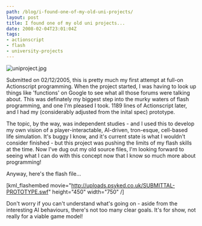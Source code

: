```yaml
---
path: /blog/i-found-one-of-my-old-uni-projects/
layout: post
title: I found one of my old uni projects...
date: 2008-02-04T23:01:04Z
tags:
- actionscript
- flash
- university-projects
---
```


![uniproject.jpg](http://uploads.psyked.co.uk/2008/02/uniproject.jpg)

Submitted on 02/12/2005, this is pretty much my first attempt at full-on Actionscript programming. When the project started, I was having to look up things like 'functions' on Google to see what all those forums were talking about. This was definately my biggest step into the murky waters of flash programming, and one I'm pleased I took. 1189 lines of Actionscript later, and I had my (considerably adjusted from the inital spec) prototype.

The topic, by the way, was independent studies - and I used this to develop my own vision of a player-interactable, AI-driven, tron-esque, cell-based life simulation. It's buggy I know, and it's current state is what I wouldn't consider finished - but this project was pushing the limits of my flash skills at the time. Now I've dug out my old source files, I'm looking forward to seeing what I can do with this concept now that I know so much more about programming!

Anyway, here's the flash file...

\[kml_flashembed movie="http://uploads.psyked.co.uk/SUBMITTAL-PROTOTYPE.swf" height="450" width="750" /\]

Don't worry if you can't understand what's going on - aside from the interesting AI behaviours, there's not too many clear goals. It's for show, not really for a viable game model!